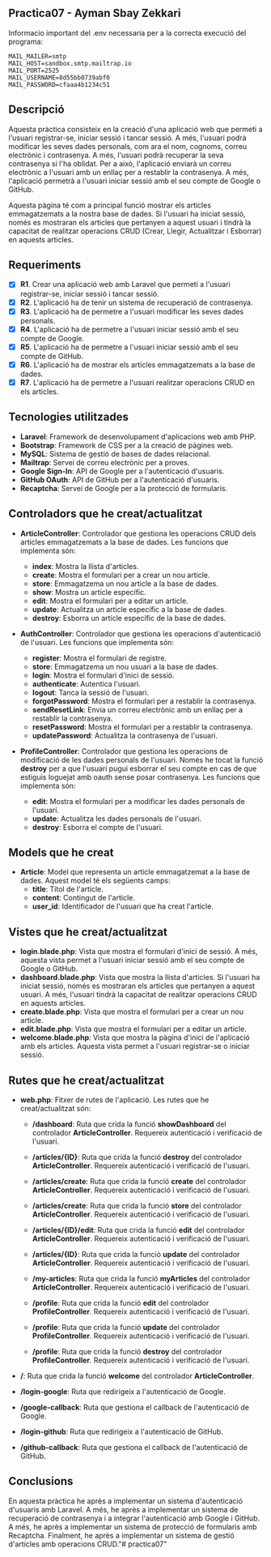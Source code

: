 ## Practica07 - Ayman Sbay Zekkari

Informacio important del .env necessaria per a la correcta execució del programa:

```
MAIL_MAILER=smtp
MAIL_HOST=sandbox.smtp.mailtrap.io
MAIL_PORT=2525
MAIL_USERNAME=8d55bb0739abf0
MAIL_PASSWORD=cfaaa4b1234c51

```

## Descripció

Aquesta pràctica consisteix en la creació d'una aplicació web que permeti a l'usuari registrar-se, iniciar sessió i tancar sessió. A més, l'usuari podrà modificar les seves dades personals, com ara el nom, cognoms, correu electrònic i contrasenya. A més, l'usuari podrà recuperar la seva contrasenya si l'ha oblidat. Per a això, l'aplicació enviarà un correu electrònic a l'usuari amb un enllaç per a restablir la contrasenya. A més, l'aplicació permetrà a l'usuari iniciar sessió amb el seu compte de Google o GitHub.

Aquesta pàgina té com a principal funció mostrar els articles emmagatzemats a la nostra base de dades. Si l'usuari ha iniciat sessió, només es mostraran els articles que pertanyen a aquest usuari i tindrà la capacitat de realitzar operacions CRUD (Crear, Llegir, Actualitzar i Esborrar) en aquests articles.

## Requeriments

-   [x] **R1**. Crear una aplicació web amb Laravel que permeti a l'usuari registrar-se, iniciar sessió i tancar sessió.
-   [x] **R2**. L'aplicació ha de tenir un sistema de recuperació de contrasenya.
-   [x] **R3**. L'aplicació ha de permetre a l'usuari modificar les seves dades personals.
-   [x] **R4**. L'aplicació ha de permetre a l'usuari iniciar sessió amb el seu compte de Google.
-   [x] **R5**. L'aplicació ha de permetre a l'usuari iniciar sessió amb el seu compte de GitHub.
-   [x] **R6**. L'aplicació ha de mostrar els articles emmagatzemats a la base de dades.
-   [x] **R7**. L'aplicació ha de permetre a l'usuari realitzar operacions CRUD en els articles.

## Tecnologies utilitzades

-   **Laravel**: Framework de desenvolupament d'aplicacions web amb PHP.
-   **Bootstrap**: Framework de CSS per a la creació de pàgines web.
-   **MySQL**: Sistema de gestió de bases de dades relacional.
-   **Mailtrap**: Servei de correu electrònic per a proves.
-   **Google Sign-In**: API de Google per a l'autenticació d'usuaris.
-   **GitHub OAuth**: API de GitHub per a l'autenticació d'usuaris.
-   **Recaptcha**: Servei de Google per a la protecció de formularis.

## Controladors que he creat/actualitzat

-   **ArticleController**: Controlador que gestiona les operacions CRUD dels articles emmagatzemats a la base de dades. Les funcions que implementa són:

    -   **index**: Mostra la llista d'articles.
    -   **create**: Mostra el formulari per a crear un nou article.
    -   **store**: Emmagatzema un nou article a la base de dades.
    -   **show**: Mostra un article específic.
    -   **edit**: Mostra el formulari per a editar un article.
    -   **update**: Actualitza un article específic a la base de dades.
    -   **destroy**: Esborra un article específic de la base de dades.

-   **AuthController**: Controlador que gestiona les operacions d'autenticació de l'usuari. Les funcions que implementa són:

    -   **register**: Mostra el formulari de registre.
    -   **store**: Emmagatzema un nou usuari a la base de dades.
    -   **login**: Mostra el formulari d'inici de sessió.
    -   **authenticate**: Autentica l'usuari.
    -   **logout**: Tanca la sessió de l'usuari.
    -   **forgotPassword**: Mostra el formulari per a restablir la contrasenya.
    -   **sendResetLink**: Envia un correu electrònic amb un enllaç per a restablir la contrasenya.
    -   **resetPassword**: Mostra el formulari per a restablir la contrasenya.
    -   **updatePassword**: Actualitza la contrasenya de l'usuari.

-   **ProfileController**: Controlador que gestiona les operacions de modificació de les dades personals de l'usuari. Només he tocat la funció **destroy** per a que l'usuari pugui esborrar el seu compte en cas de que estiguis loguejat amb oauth sense posar contrasenya. Les funcions que implementa són:
    -   **edit**: Mostra el formulari per a modificar les dades personals de l'usuari.
    -   **update**: Actualitza les dades personals de l'usuari.
    -   **destroy**: Esborra el compte de l'usuari.

## Models que he creat

-   **Article**: Model que representa un article emmagatzemat a la base de dades. Aquest model té els següents camps:
    -   **title**: Títol de l'article.
    -   **content**: Contingut de l'article.
    -   **user_id**: Identificador de l'usuari que ha creat l'article.

## Vistes que he creat/actualitzat

-   **login.blade.php**: Vista que mostra el formulari d'inici de sessió. A més, aquesta vista permet a l'usuari iniciar sessió amb el seu compte de Google o GitHub.
-   **dashboard.blade.php**: Vista que mostra la llista d'articles. Si l'usuari ha iniciat sessió, només es mostraran els articles que pertanyen a aquest usuari. A més, l'usuari tindrà la capacitat de realitzar operacions CRUD en aquests articles.
-   **create.blade.php**: Vista que mostra el formulari per a crear un nou article.
-   **edit.blade.php**: Vista que mostra el formulari per a editar un article.
-   **welcome.blade.php**: Vista que mostra la pàgina d'inici de l'aplicació amb els articles. Aquesta vista permet a l'usuari registrar-se o iniciar sessió.

## Rutes que he creat/actualitzat

-   **web.php**: Fitxer de rutes de l'aplicació. Les rutes que he creat/actualitzat són:

    -   **/dashboard**: Ruta que crida la funció **showDashboard** del controlador **ArticleController**. Requereix autenticació i verificació de l'usuari.
    -   **/articles/{ID}**: Ruta que crida la funció **destroy** del controlador **ArticleController**. Requereix autenticació i verificació de l'usuari.
    -   **/articles/create**: Ruta que crida la funció **create** del controlador **ArticleController**. Requereix autenticació i verificació de l'usuari.
    -   **/articles/create**: Ruta que crida la funció **store** del controlador **ArticleController**. Requereix autenticació i verificació de l'usuari.
    -   **/articles/{ID}/edit**: Ruta que crida la funció **edit** del controlador **ArticleController**. Requereix autenticació i verificació de l'usuari.
    -   **/articles/{ID}**: Ruta que crida la funció **update** del controlador **ArticleController**. Requereix autenticació i verificació de l'usuari.
    -   **/my-articles**: Ruta que crida la funció **myArticles** del controlador **ArticleController**. Requereix autenticació i verificació de l'usuari.

    -   **/profile**: Ruta que crida la funció **edit** del controlador **ProfileController**. Requereix autenticació i verificació de l'usuari.
    -   **/profile**: Ruta que crida la funció **update** del controlador **ProfileController**. Requereix autenticació i verificació de l'usuari.
    -   **/profile**: Ruta que crida la funció **destroy** del controlador **ProfileController**. Requereix autenticació i verificació de l'usuari.

-   **/**: Ruta que crida la funció **welcome** del controlador **ArticleController**.

-   **/login-google**: Ruta que redirigeix a l'autenticació de Google.

-   **/google-callback**: Ruta que gestiona el callback de l'autenticació de Google.

-   **/login-github**: Ruta que redirigeix a l'autenticació de GitHub.

-   **/github-callback**: Ruta que gestiona el callback de l'autenticació de GitHub.


## Conclusions

En aquesta pràctica he après a implementar un sistema d'autenticació d'usuaris amb Laravel. A més, he après a implementar un sistema de recuperació de contrasenya i a integrar l'autenticació amb Google i GitHub. A més, he après a implementar un sistema de protecció de formularis amb Recaptcha. Finalment, he après a implementar un sistema de gestió d'articles amb operacions CRUD."# practica07" 
